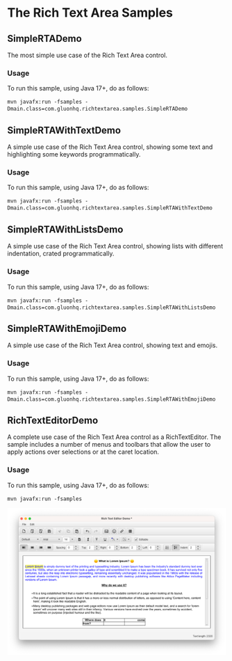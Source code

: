 # The Rich Text Area Samples

## SimpleRTADemo

The most simple use case of the Rich Text Area control.

### Usage

To run this sample, using Java 17+, do as follows:

```
mvn javafx:run -fsamples -Dmain.class=com.gluonhq.richtextarea.samples.SimpleRTADemo
```

## SimpleRTAWithTextDemo

A simple use case of the Rich Text Area control, showing some text and highlighting some keywords programmatically.

### Usage

To run this sample, using Java 17+, do as follows:

```
mvn javafx:run -fsamples -Dmain.class=com.gluonhq.richtextarea.samples.SimpleRTAWithTextDemo
```

## SimpleRTAWithListsDemo

A simple use case of the Rich Text Area control, showing lists with different indentation, crated programmatically.

### Usage

To run this sample, using Java 17+, do as follows:

```
mvn javafx:run -fsamples -Dmain.class=com.gluonhq.richtextarea.samples.SimpleRTAWithListsDemo
```

## SimpleRTAWithEmojiDemo

A simple use case of the Rich Text Area control, showing text and emojis.

### Usage

To run this sample, using Java 17+, do as follows:

```
mvn javafx:run -fsamples -Dmain.class=com.gluonhq.richtextarea.samples.SimpleRTAWithEmojiDemo
```

## RichTextEditorDemo

A complete use case of the Rich Text Area control as a RichTextEditor. 
The sample includes a number of menus and toolbars that allow the user to apply actions over selections or at the caret location.

### Usage

To run this sample, using Java 17+, do as follows:

```
mvn javafx:run -fsamples
```

![rta_editor.png](../.github/assets/rta_editor.png)

